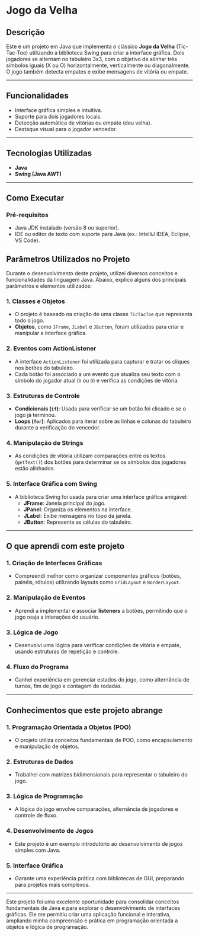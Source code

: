 # Jogo da Velha

## Descrição
Este é um projeto em Java que implementa o clássico **Jogo da Velha** (Tic-Tac-Toe) utilizando a biblioteca Swing para criar a interface gráfica. Dois jogadores se alternam no tabuleiro 3x3, com o objetivo de alinhar três símbolos iguais (X ou O) horizontalmente, verticalmente ou diagonalmente. O jogo também detecta empates e exibe mensagens de vitória ou empate.

---

## Funcionalidades
- Interface gráfica simples e intuitiva.
- Suporte para dois jogadores locais.
- Detecção automática de vitórias ou empate (deu velha).
- Destaque visual para o jogador vencedor.

---

## Tecnologias Utilizadas
- **Java**
- **Swing (Java AWT)**

---

## Como Executar

### Pré-requisitos
- Java JDK instalado (versão 8 ou superior).
- IDE ou editor de texto com suporte para Java (ex.: IntelliJ IDEA, Eclipse, VS Code).

## Parâmetros Utilizados no Projeto

Durante o desenvolvimento deste projeto, utilizei diversos conceitos e funcionalidades da linguagem Java. Abaixo, explico alguns dos principais parâmetros e elementos utilizados:

### 1. **Classes e Objetos**
- O projeto é baseado na criação de uma classe `TicTacToe` que representa todo o jogo. 
- **Objetos**, como `JFrame`, `JLabel` e `JButton`, foram utilizados para criar e manipular a interface gráfica.

### 2. **Eventos com ActionListener**
- A interface `ActionListener` foi utilizada para capturar e tratar os cliques nos botões do tabuleiro.
- Cada botão foi associado a um evento que atualiza seu texto com o símbolo do jogador atual (`X` ou `O`) e verifica as condições de vitória.

### 3. **Estruturas de Controle**
- **Condicionais (`if`)**: Usada para verificar se um botão foi clicado e se o jogo já terminou.
- **Loops (`for`)**: Aplicados para iterar sobre as linhas e colunas do tabuleiro durante a verificação do vencedor.

### 4. **Manipulação de Strings**
- As condições de vitória utilizam comparações entre os textos (`getText()`) dos botões para determinar se os símbolos dos jogadores estão alinhados.

### 5. **Interface Gráfica com Swing**
- A biblioteca Swing foi usada para criar uma interface gráfica amigável:
  - **JFrame**: Janela principal do jogo.
  - **JPanel**: Organiza os elementos na interface.
  - **JLabel**: Exibe mensagens no topo da janela.
  - **JButton**: Representa as células do tabuleiro.

---

## O que aprendi com este projeto

### 1. **Criação de Interfaces Gráficas**
- Compreendi melhor como organizar componentes gráficos (botões, painéis, rótulos) utilizando layouts como `GridLayout` e `BorderLayout`.

### 2. **Manipulação de Eventos**
- Aprendi a implementar e associar **listeners** a botões, permitindo que o jogo reaja a interações do usuário.

### 3. **Lógica de Jogo**
- Desenvolvi uma lógica para verificar condições de vitória e empate, usando estruturas de repetição e controle.

### 4. **Fluxo do Programa**
- Ganhei experiência em gerenciar estados do jogo, como alternância de turnos, fim de jogo e contagem de rodadas.

---

## Conhecimentos que este projeto abrange

### 1. **Programação Orientada a Objetos (POO)**
- O projeto utiliza conceitos fundamentais de POO, como encapsulamento e manipulação de objetos.

### 2. **Estruturas de Dados**
- Trabalhei com matrizes bidimensionais para representar o tabuleiro do jogo.

### 3. **Lógica de Programação**
- A lógica do jogo envolve comparações, alternância de jogadores e controle de fluxo.

### 4. **Desenvolvimento de Jogos**
- Este projeto é um exemplo introdutório ao desenvolvimento de jogos simples com Java.

### 5. **Interface Gráfica**
- Garante uma experiência prática com bibliotecas de GUI, preparando para projetos mais complexos.

---

Este projeto foi uma excelente oportunidade para consolidar conceitos fundamentais de Java e para explorar o desenvolvimento de interfaces gráficas. Ele me permitiu criar uma aplicação funcional e interativa, ampliando minha compreensão e prática em programação orientada a objetos e lógica de programação.

